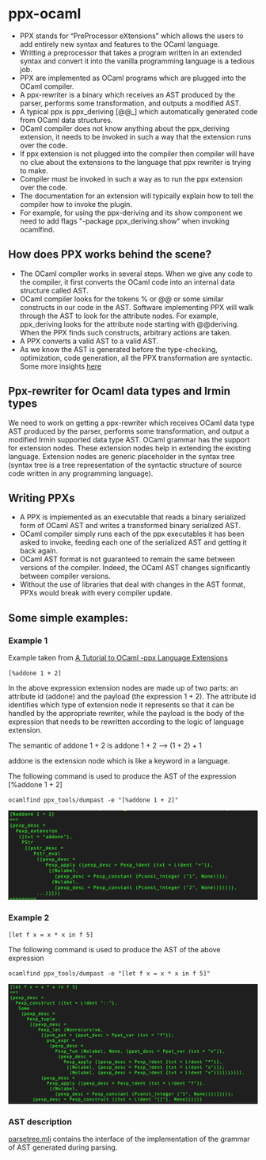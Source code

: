 # ppx-ocaml
* PPX stands for “PreProcessor eXtensions” which allows the users to add entirely new syntax and features to the OCaml language.
* Writting a preprocessor that takes a program written in an extended syntax and convert it into the vanilla programming language is a tedious job. 
* PPX are implemented as OCaml programs which are plugged into the OCaml compiler.
* A ppx-rewriter is a binary which receives an AST produced by the parser, performs some transformation, and outputs a modified AST.
* A typical ppx is ppx_deriving [@@_] which automatically generated code from OCaml data structures.
* OCaml compiler does not know anything about the ppx_deriving extension, it needs to be invoked in such a way that the extension runs over the code.
* If ppx extension is not plugged into the compiler then compiler will have no clue about the extensions to the language that ppx rewriter is trying to make. 
* Compiler must be invoked in such a way as to run the ppx extension over the code.
* The documentation for an extension will typically explain how to tell the compiler how to invoke the plugin.
* For example, for using the ppx-deriving and its show component we need to add flags "-package ppx_deriving.show" when invoking ocamlfind.
## How does PPX works behind the scene?
* The OCaml compiler works in several steps. When we give any code to the compiler, it first converts the OCaml code into an internal data structure called AST.
* OCaml compiler looks for the tokens % or @@ or some similar constructs in our code in the AST. Software implementing PPX will walk through the AST to look for the attribute nodes. For example, ppx_deriving looks for the attribute node starting with @@deriving.
When the PPX finds such constructs, arbitrary actions are taken.
* A PPX converts a valid AST to a valid AST.
* As we know the AST is generated before the type-checking, optimization, code generation, all the PPX transformation are syntactic.
Some more insights [here](https://ocamlverse.github.io/content/ppx.html)
## Ppx-rewriter for Ocaml data types and Irmin types
We need to work on getting a ppx-rewriter which receives OCaml data type AST produced by the parser, performs some transformation, and output a modified Irmin supported data type AST. OCaml grammar has the support for extension nodes. These extension nodes help in extending the existing language. Extension nodes are generic placeholder in the syntax tree (syntax tree is a tree representation of the syntactic structure of source code written in any programming language).

## Writing PPXs
* A PPX is implemented as an executable that reads a binary serialized form of OCaml AST and writes a transformed binary serialized AST.
* OCaml compiler simply runs each of the ppx executables it has been asked to invoke, feeding each one of the serialized AST and getting it back again.
* OCaml AST format is not guaranteed to remain the same between versions of the compiler. Indeed, the OCaml AST changes significantly between compiler versions.
* Without the use of libraries that deal with changes in the AST format, PPXs would break with every compiler update. 

## Some simple examples:
### Example 1
Example taken from [A Tutorial to OCaml -ppx Language Extensions](https://victor.darvariu.me/jekyll/update/2018/06/19/ppx-tutorial.html)
```
[%addone 1 + 2]
```

In the above expression extension nodes are made up of two parts: an attribute id (addone) and the payload (the expression 1 + 2). The attribute id identifies which type of extension node it represents so that it can be handled by the appropriate rewriter, while the payload is the body of the expression that needs to be rewritten according to the logic of language extension. 

The semantic of addone 1 + 2 is
addone 1 + 2 --> (1 + 2) + 1

addone is the extension node which is like a keyword in a language. 

The following command is used to produce the AST of the expression [%addone 1 + 2]
```
ocamlfind ppx_tools/dumpast -e "[%addone 1 + 2]"
```
![AST-addone](https://github.com/priyas13/ppx-ocaml/blob/master/AST-addone.png)

### Example 2
```
[let f x = x * x in f 5]
```
The following command is used to produce the AST of the above expression 
```
ocamlfind ppx_tools/dumpast -e "[let f x = x * x in f 5]"
```
![AST-let](https://github.com/priyas13/ppx-ocaml/blob/master/AST-let.png)

### AST description
[parsetree.mli](https://github.com/ocaml/ocaml/blob/trunk/parsing/parsetree.mli) 
contains the interface of the implementation of the grammar of AST generated during parsing.


